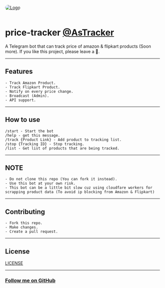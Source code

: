 <a href="https://t.me/AsPriceTrackerBot"> <img src="https://telegra.ph/file/081d452dd37708fb4777b.png" alt="Logo" style="border-radius:15px;"></a><br><br>

# price-tracker [@AsTracker](https://t.me/AsPriceTrackerBot)

A Telegram bot that can track price of amazon & flipkart products (Soon more).
If you like this project, please leave a 🌟.

---

## Features

```
- Track Amazon Product.
- Track Flipkart Product.
- Notify on every price change.
- Broadcast (Admin).
- API support.
```

---

## How to use

```
/start - Start the bot
/help - get this message.
/track {Product Link} - Add product to tracking list.
/stop {Tracking ID} - Stop tracking.
/list - Get list of products that are being tracked.
```

---

## NOTE

```
- Do not clone this repo (You can fork it instead).
- Use this bot at your own risk.
- This bot can be a little bit slow cuz using cloudfare workers for scrapping product data (To avoid ip blocking from Amazon & Flipkart)
```

---

## Contributing

```
- Fork this repo.
- Make changes.
- Create a pull request.
```

---

## License

[LICENSE](https://github.com/AffanTheBest/price-tracker/blob/main/LICENSE)

---

### [Follow me on GitHub](https://github.com/AffanTheBest)
